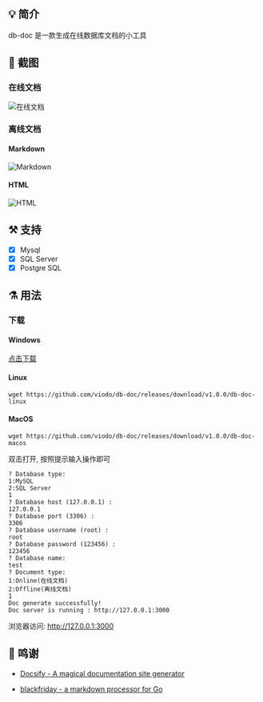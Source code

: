 ## 💡 简介

db-doc 是一款生成在线数据库文档的小工具

## 📸 截图

### 在线文档

![在线文档](https://gitee.com/czxtc/note-pic-repo/raw/master//note/20210323153924.png)

### 离线文档

#### Markdown

![Markdown](https://gitee.com/czxtc/note-pic-repo/raw/master//note/20210323154242.png)

#### HTML

![HTML](https://gitee.com/czxtc/note-pic-repo/raw/master//note/20210323154126.png)


## ⚒️ 支持

* [x] Mysql  
* [x] SQL Server
* [x] Postgre SQL    

## ⚗ 用法

### 下载

#### Windows

[点击下载](https://github.com/viodo/db-doc/releases/download/v1.0.0/db-doc-win.exe) 

#### Linux

```
wget https://github.com/viodo/db-doc/releases/download/v1.0.0/db-doc-linux
```

#### MacOS

```
wget https://github.com/viodo/db-doc/releases/download/v1.0.0/db-doc-macos
```

双击打开, 按照提示输入操作即可

```shell
? Database type:
1:MySQL
2:SQL Server
1
? Database host (127.0.0.1) :
127.0.0.1
? Database port (3306) :
3306
? Database username (root) :
root
? Database password (123456) :
123456
? Database name:
test
? Document type:
1:Online(在线文档)
2:Offline(离线文档)
1
Doc generate successfully!
Doc server is running : http://127.0.0.1:3000
```
浏览器访问: http://127.0.0.1:3000

## 🙏 鸣谢

* [Docsify - A magical documentation site generator](https://docsify.js.org)

* [blackfriday - a markdown processor for Go](https://github.com/russross/blackfriday)